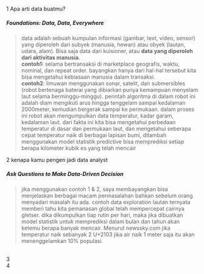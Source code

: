 1 Apa arti data buatmu?
##### Foundations: Data, Data, Everywhere
> data adalah sebuah kumpulan informasi (gambar, text, video, sensor) yang diperoleh dari subyek (manusia, hewan) atau obyek (lautan, udara, alam). Bisa saja data dari kuisioner, atau <strong>data yang diperoleh dari aktivitas manusia</strong>.<br>
<strong>contoh1:</strong> selama bertransaksi di marketplace geografis, waktu, nominal, dan repeat order. bayangkan hanya dari hal-hal tersebut kita bisa mengetahui kebiasaan manusia dalam transaksi. <br>
<strong>contoh2</strong>: ilmuwan menggunakan sonar, satelit, dan  submersibles (robot bertenaga baterai yang dibiarkan punya kemampuan menyelam laut selama berminggu-minggu). perintah algoritma di dalam robot ini adalah diam mengikuti arus hingga tenggelam sampai kedalaman 2000meter, kemudian bergerak sampai ke permukaan. dalam proses ini robot akan mengumpulkan data temperatur, kadar garam, kedalaman laut. dari fakta ini kita bisa mengetahui perbedaan temperatur di dasar dan permukaan laut, dan mengetahui seberapa cepat temperatur naik di berbagai lapisan bumi, ditambah menggunakan model statistik predictive bisa memprediksi setiap berapa kilometer kubik es yang telah mencair<br>

2 kenapa kamu pengen jadi data analyst
##### Ask Questions to Make Data-Driven Decision 
> jika menggunakan contoh 1 & 2, saya membayangkan bisa menjelaskan berbagai macam permasalahan bahkan sebelum orang menyadari masalah itu ada. contoh data exploration lautan ternyata memberi tahu kita pemanasan global telah mempercepat cairnya gletser. dika dikumpulkan tiap rutin per hari, maka jika dibuatkan model statistik untuk memprediksi dalam bulan dan tahun akan ketemu berapa banyak mencair. Menurut newssky.com jika temperatur naik sebanyak 2 U+2103 jika air naik 1 meter saja itu akan menenggelamkan 10% populasi. 
<br>
3
<br>
4
 